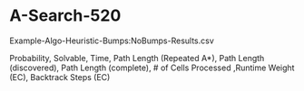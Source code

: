 # A-Search-520
Example-Algo-Heuristic-Bumps:NoBumps-Results.csv

Probability,	Solvable, Time, 	Path Length (Repeated A*),	Path Length (discovered),	Path Length (complete),	# of Cells Processed	,Runtime	Weight (EC),	Backtrack Steps (EC)
